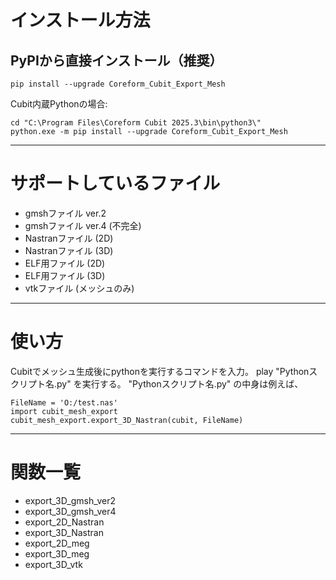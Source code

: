 # インストール方法

## PyPIから直接インストール（推奨）
```
pip install --upgrade Coreform_Cubit_Export_Mesh
```

Cubit内蔵Pythonの場合:
```
cd "C:\Program Files\Coreform Cubit 2025.3\bin\python3\"
python.exe -m pip install --upgrade Coreform_Cubit_Export_Mesh
```
----
# サポートしているファイル
- gmshファイル ver.2
- gmshファイル ver.4 (不完全)
- Nastranファイル (2D)
- Nastranファイル (3D)
- ELF用ファイル (2D)
- ELF用ファイル (3D)
- vtkファイル (メッシュのみ)

---
# 使い方
Cubitでメッシュ生成後にpythonを実行するコマンドを入力。
play "Pythonスクリプト名.py" 
を実行する。
"Pythonスクリプト名.py" の中身は例えば、
```
FileName = 'O:/test.nas'
import cubit_mesh_export
cubit_mesh_export.export_3D_Nastran(cubit, FileName)
```
---
# 関数一覧
- export_3D_gmsh_ver2
- export_3D_gmsh_ver4
- export_2D_Nastran
- export_3D_Nastran
- export_2D_meg
- export_3D_meg
- export_3D_vtk
